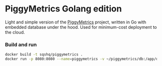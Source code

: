 # PiggyMetrics Golang edition
Light and simple version of the [PiggyMetrics](https://github.com/sqshq/PiggyMetrics) project, written in Go with embedded database under the hood. Used for minimum-cost deployment to the cloud. 


### Build and run

``` bash
docker build -t sqshq/piggymetrics .
docker run -p 8080:8080 --name=piggymetrics -v ~/piggymetrics/db:/app/db --rm sqshq/piggymetrics
```